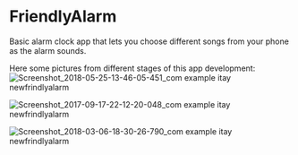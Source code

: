 # FriendlyAlarm

Basic alarm clock app that lets you choose different songs from your phone as the alarm sounds.


Here some pictures from different stages of this app development:
![Screenshot_2018-05-25-13-46-05-451_com example itay newfrindlyalarm](https://user-images.githubusercontent.com/61385424/75156802-942e0980-571b-11ea-86e2-974faa8f458e.png)

![Screenshot_2017-09-17-22-12-20-048_com example itay newfrindlyalarm](https://user-images.githubusercontent.com/61385424/75156815-97c19080-571b-11ea-8a8a-50c8e41db5cc.png)

![Screenshot_2018-03-06-18-30-26-790_com example itay newfrindlyalarm](https://user-images.githubusercontent.com/61385424/75156818-98f2bd80-571b-11ea-9b26-e3a76805725b.png)
